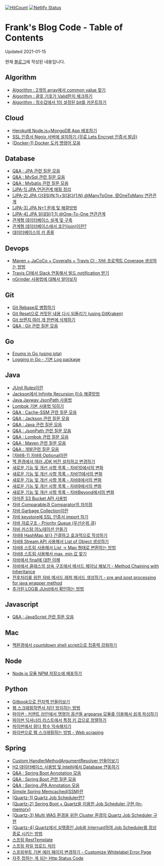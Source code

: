 [![HitCount](http://hits.dwyl.io/kenshin579/advenohpekr.svg)](http://hits.dwyl.io/kenshin579/advenohpekr)
[![Netlify Status](https://api.netlify.com/api/v1/badges/31900f77-681f-4ace-8b3b-906936f57a60/deploy-status)](https://app.netlify.com/sites/advenoh/deploys)

# Frank's Blog Code - Table of Contents

Updated 2021-01-15

현재 [블로그](https://blog.advenoh.pe.kr)에 작성된 내용입니다.

## Algorithm
* [Algorithm : 2개의 array에서 common value 찾기](/home/runner/work/blog.advenoh.pe.kr/blog.advenoh.pe.kr/src/content/algorithm/Algorithm-2개의-array에서-common-value-찾기)
* [Algorithm : 괄호 기호가 Valid한지 체크하기](/home/runner/work/blog.advenoh.pe.kr/blog.advenoh.pe.kr/src/content/algorithm/Algorithm-괄호-기호가-Valid한지-체크하기)
* [Algorithm : 정수값에서 1이 설정된 bit를 카운트하기](/home/runner/work/blog.advenoh.pe.kr/blog.advenoh.pe.kr/src/content/algorithm/Algorithm-정수값에서-1이-설정된-bit를-카운트하기)

## Cloud
* [Heroku에 Node.js+MongoDB App 배포하기](/home/runner/work/blog.advenoh.pe.kr/blog.advenoh.pe.kr/src/content/cloud/Heroku에-Node-js-MongoDB-App-배포하기)
* [SSL 인증서 Ngnix 서버에 설치하기 (무료 Lets Encrypt 인증서 발급)](/home/runner/work/blog.advenoh.pe.kr/blog.advenoh.pe.kr/src/content/cloud/SSL-인증서-Ngnix-서버에-설치하기)
* [[Docker-1] Docker 도커 명령어 모음](/home/runner/work/blog.advenoh.pe.kr/blog.advenoh.pe.kr/src/content/cloud/Docker-도커-명령어-모음)

## Database
* [Q&A : JPA 관련 질문 모음](/home/runner/work/blog.advenoh.pe.kr/blog.advenoh.pe.kr/src/content/database/QA-JPA-관련-질문-모음)
* [Q&A : MySql 관련 질문 모음](/home/runner/work/blog.advenoh.pe.kr/blog.advenoh.pe.kr/src/content/database/QA-MySql-관련-질문-모음)
* [Q&A : Mybatis 관련 질문 모음](/home/runner/work/blog.advenoh.pe.kr/blog.advenoh.pe.kr/src/content/database/QA-Mybatis-관련-질문-모음)
* [[JPA-1] JPA 연관관계 매핑 정리](/home/runner/work/blog.advenoh.pe.kr/blog.advenoh.pe.kr/src/content/database/JPA-연관관계-매핑-정리)
* [[JPA-2] JPA 다대일(N:1)+일대다(1:N) @ManyToOne, @OneToMany 연관관계](/home/runner/work/blog.advenoh.pe.kr/blog.advenoh.pe.kr/src/content/database/JPA-다대일-Many-To-One-연관관계)
* [[JPA-3] JPA N+1 문제 및 해결방법](/home/runner/work/blog.advenoh.pe.kr/blog.advenoh.pe.kr/src/content/database/JPA-N1-문제-해결방법)
* [[JPA-4] JPA 일대일(1:1) @One-To-One 연관관계](/home/runner/work/blog.advenoh.pe.kr/blog.advenoh.pe.kr/src/content/database/JPA-일대일-One-To-One-연관관계)
* [관계형 데이터베이스 설계 및 구축](/home/runner/work/blog.advenoh.pe.kr/blog.advenoh.pe.kr/src/content/database/관계형-데이터베이스-설계-및-구축)
* [관계형 데이터베이스에서 조인(join)이란?](/home/runner/work/blog.advenoh.pe.kr/blog.advenoh.pe.kr/src/content/database/관계형-데이터베이스에서-조인-join이란)
* [데이터베이스의 키 종류](/home/runner/work/blog.advenoh.pe.kr/blog.advenoh.pe.kr/src/content/database/데이터베이스의-키-종류)

## Devops
* [Maven + JaCoCo + Coveralls + Travis CI : 자바 프로젝트 Coverage 생성하는 방법](/home/runner/work/blog.advenoh.pe.kr/blog.advenoh.pe.kr/src/content/devops/Maven-JaCoCo-Coveralls-Travis-CI-자바-프로젝트-Coverage-생성하는-방법)
* [Travis CI에서 Slack 연동해서 빌드 notification 받기](/home/runner/work/blog.advenoh.pe.kr/blog.advenoh.pe.kr/src/content/devops/Travis-CI에서-Slack-연동해서-빌드-notification-받기)
* [nGrinder 사용법에 대해서 알아보자](/home/runner/work/blog.advenoh.pe.kr/blog.advenoh.pe.kr/src/content/devops/nGrinder-사용법에-대해서-알아보자)

## Git
* [Git Rebase로 병합하기](/home/runner/work/blog.advenoh.pe.kr/blog.advenoh.pe.kr/src/content/git/Git-Rebase로-병합하기)
* [Git Reset으로 커밋된 내용 다시 되돌리기 (using GitKraken)](/home/runner/work/blog.advenoh.pe.kr/blog.advenoh.pe.kr/src/content/git/Git-Reset으로-커밋된-내용-다시-되돌리기-using-GitKraken)
* [Git 브랜치 여러 개 한번에 삭제하기](/home/runner/work/blog.advenoh.pe.kr/blog.advenoh.pe.kr/src/content/git/Git-브랜치-여러개-한번에-삭제하기)
* [Q&A : Git 관련 질문 모음](/home/runner/work/blog.advenoh.pe.kr/blog.advenoh.pe.kr/src/content/git/QA-Git-관련-질문-모음)

## Go
* [Enums in Go (using iota)](/home/runner/work/blog.advenoh.pe.kr/blog.advenoh.pe.kr/src/content/go/Enums-in-Go-using-iota)
* [Logging in Go - 기본 Log package](/home/runner/work/blog.advenoh.pe.kr/blog.advenoh.pe.kr/src/content/go/Logging-in-Go)

## Java
* [JUnit Rules이란](/home/runner/work/blog.advenoh.pe.kr/blog.advenoh.pe.kr/src/content/java/JUnit-Rules이란)
* [Jackson에서 Infinite Recursion 이슈 해결방법](/home/runner/work/blog.advenoh.pe.kr/blog.advenoh.pe.kr/src/content/java/Jackson에서-Infinite-Recursion-이슈-해결방법)
* [Java Jayway JsonPath 사용법](/home/runner/work/blog.advenoh.pe.kr/blog.advenoh.pe.kr/src/content/java/Java-Jayway-JsonPath-사용법)
* [Lombok 기본 사용법 익히기](/home/runner/work/blog.advenoh.pe.kr/blog.advenoh.pe.kr/src/content/java/Lombok-기본-사용법-익히기)
* [Q&A : Cache-SSM 관련 질문 모음](/home/runner/work/blog.advenoh.pe.kr/blog.advenoh.pe.kr/src/content/java/QA-Cache-SSM-관련-질문-모음)
* [Q&A : Jackson 관련 질문 모음](/home/runner/work/blog.advenoh.pe.kr/blog.advenoh.pe.kr/src/content/java/QA-Jackson-관련-질문-모음)
* [Q&A : Java 관련 질문 모음](/home/runner/work/blog.advenoh.pe.kr/blog.advenoh.pe.kr/src/content/java/QA-Java-관련-질문-모음)
* [Q&A : JsonPath 관련 질문 모음](/home/runner/work/blog.advenoh.pe.kr/blog.advenoh.pe.kr/src/content/java/QA-JsonPath-관련-질문-모음)
* [Q&A : Lombok 관련 질문 모음](/home/runner/work/blog.advenoh.pe.kr/blog.advenoh.pe.kr/src/content/java/QA-Lombok-관련-질문-모음)
* [Q&A : Maven 관련 질문 모음](/home/runner/work/blog.advenoh.pe.kr/blog.advenoh.pe.kr/src/content/java/QA-Maven-관련-질문-모음)
* [Q&A : 개발관련 질문 모음](/home/runner/work/blog.advenoh.pe.kr/blog.advenoh.pe.kr/src/content/java/QA-개발관련-질문-모음)
* [[자바8-1] 자바8 Optional이란](/home/runner/work/blog.advenoh.pe.kr/blog.advenoh.pe.kr/src/content/java/자바8-Optional이란)
* [맥 환경에서 여러 JDK 버전 설치하고 변경하기](/home/runner/work/blog.advenoh.pe.kr/blog.advenoh.pe.kr/src/content/java/맥-환경에서-여러-JDK-버전-설치하고-변경하기)
* [새로운 기능 및 개선 사항 목록 - 자바10에서의 변화](/home/runner/work/blog.advenoh.pe.kr/blog.advenoh.pe.kr/src/content/java/새로운-기능-및-개선-사항-목록-자바10에서의-변화)
* [새로운 기능 및 개선 사항 목록 - 자바11에서의 변화](/home/runner/work/blog.advenoh.pe.kr/blog.advenoh.pe.kr/src/content/java/새로운-기능-및-개선-사항-목록-자바11에서의-변화)
* [새로운 기능 및 개선 사항 목록 - 자바8에서의 변화](/home/runner/work/blog.advenoh.pe.kr/blog.advenoh.pe.kr/src/content/java/새로운-기능-및-개선-사항-목록-자바8에서의-변화)
* [새로운 기능 및 개선 사항 목록 - 자바9에서의 변화](/home/runner/work/blog.advenoh.pe.kr/blog.advenoh.pe.kr/src/content/java/새로운-기능-및-개선-사항-목록-자바9에서의-변화)
* [새로운 기능 및 개선 사항 목록 - 자바Beyond에서의 변화](/home/runner/work/blog.advenoh.pe.kr/blog.advenoh.pe.kr/src/content/java/새로운-기능-및-개선-사항-목록-자바Beyond에서의-변화)
* [아마존 S3 Bucket API 사용법](/home/runner/work/blog.advenoh.pe.kr/blog.advenoh.pe.kr/src/content/java/아마존-S3-Bucket-API-사용법)
* [자바 Comparable과 Comparator의 차이점](/home/runner/work/blog.advenoh.pe.kr/blog.advenoh.pe.kr/src/content/java/자바8-compable-comparator-차이점)
* [자바 Garbage Collection이란](/home/runner/work/blog.advenoh.pe.kr/blog.advenoh.pe.kr/src/content/java/자바-Garbage-Collection이란)
* [자바 keystore에 SSL 인증서 import 하기](/home/runner/work/blog.advenoh.pe.kr/blog.advenoh.pe.kr/src/content/java/자바-keystore에-SSL-인증서-import-하기)
* [자바 자료구조 - Priority Queue (우선순위 큐)](/home/runner/work/blog.advenoh.pe.kr/blog.advenoh.pe.kr/src/content/java/자바-자료구조-Priority-Queue-우선순위-큐)
* [자바 커스텀 어노테이션 만들기](/home/runner/work/blog.advenoh.pe.kr/blog.advenoh.pe.kr/src/content/java/자바-커스텀-어노테이션-만들기)
* [자바8 HashMap 보다 간결하고 효과적으로 작성하기](/home/runner/work/blog.advenoh.pe.kr/blog.advenoh.pe.kr/src/content/java/자바8-HashMap-보다-간결하고-효과적으로-작성하기)
* [자바8 Stream API 사용해서 List of Object 생성하기](/home/runner/work/blog.advenoh.pe.kr/blog.advenoh.pe.kr/src/content/java/자바8-Stream-API-사용해서-List-of-Object-생성하기)
* [자바8 스트림 사용해서 List -> Map 형태로 변환하는 방법](/home/runner/work/blog.advenoh.pe.kr/blog.advenoh.pe.kr/src/content/java/자바8-스트림-사용해서-List-Map-형태로-변환하는-방법)
* [자바8 스트림 사용해서 max, min 값 찾기](/home/runner/work/blog.advenoh.pe.kr/blog.advenoh.pe.kr/src/content/java/자바8-스트림-사용해서-max값-추출하기)
* [자바에서 final에 대한 이해](/home/runner/work/blog.advenoh.pe.kr/blog.advenoh.pe.kr/src/content/java/자바에서-final에-대한-이해)
* [자바에서 클래스의 상속 구조에서 메서드 체이닝 해보기 - Method Chaining with Inheritance](/home/runner/work/blog.advenoh.pe.kr/blog.advenoh.pe.kr/src/content/java/자바에서-클래스의-상속-구조에서-메서드-체이닝-해보기-Method-Chaining-with-Inheritance)
* [전후처리를 위한 자바 메서드 래퍼 메서드 생성하기 - pre and post processing for java wrapper method](/home/runner/work/blog.advenoh.pe.kr/blog.advenoh.pe.kr/src/content/java/전후처리를-위한-자바-메서드-래퍼-메서드-생성하기-pre-and-post-processing-for-java-wrapper-method)
* [추가된 LOG를 JUnit에서 확인하는 방법](/home/runner/work/blog.advenoh.pe.kr/blog.advenoh.pe.kr/src/content/java/추가된-LOG를-JUnit-에서-확인하는-방법)

## Javascript
* [Q&A : JavaScript 관련 질문 모음](/home/runner/work/blog.advenoh.pe.kr/blog.advenoh.pe.kr/src/content/javascript/QA-JavaScript-관련-질문-모음)

## Mac
* [맥환경에서 countdown shell script으로 집중력 강화하기](/home/runner/work/blog.advenoh.pe.kr/blog.advenoh.pe.kr/src/content/mac/맥환경에서-countdown-shell-script으로-집중력-강화하기)

## Node
* [Node.js 모듈 NPM 저장소에 배포하기](/home/runner/work/blog.advenoh.pe.kr/blog.advenoh.pe.kr/src/content/node/Node-모듈-NPM-저장소에-배포하기)

## Python
* [Gitbook으로 전자책 만들어보기](/home/runner/work/blog.advenoh.pe.kr/blog.advenoh.pe.kr/src/content/python/Gitbook으로-전자책-만들어보기)
* [웹 스크래핑하면서 차단 방지하는 방법](/home/runner/work/blog.advenoh.pe.kr/blog.advenoh.pe.kr/src/content/python/웹-스크래핑하면서-차단-방지하는-방법)
* [파이썬 : 커맨트 라인에서 명령어 옵션들 argparse 모듈를 이용해서 쉽게 파싱하기](/home/runner/work/blog.advenoh.pe.kr/blog.advenoh.pe.kr/src/content/python/파이썬-커맨트-라인에서-명령어-옵션들-argparse-모듈를-이용해서-쉽게-파싱하기)
* [파이썬 딕셔너리 리스트에서 특정 키 값으로 정렬하기](/home/runner/work/blog.advenoh.pe.kr/blog.advenoh.pe.kr/src/content/python/파이썬-딕셔너리-리스트에서-특정-키-값으로-정렬하기)
* [파이썬에서 람다 함수 익숙해지기](/home/runner/work/blog.advenoh.pe.kr/blog.advenoh.pe.kr/src/content/python/파이썬에서-람다-함수-익숙해지기)
* [파이썬으로 웹 스크래핑하는 방법 - Web scraping](/home/runner/work/blog.advenoh.pe.kr/blog.advenoh.pe.kr/src/content/python/파이썬으로-웹-스크래핑하는-방법-Web-scraping)

## Spring
* [Custom HandlerMethodArgumentResolver 만들어보기](/home/runner/work/blog.advenoh.pe.kr/blog.advenoh.pe.kr/src/content/spring/HandlerMethodArgumentResolver-이란)
* [H2 데이터베이스 사용법 및 Intellij에서 Database 연동하기](/home/runner/work/blog.advenoh.pe.kr/blog.advenoh.pe.kr/src/content/spring/H2-데이터베이스-사용법-및-Intellij에서-Database-연동)
* [Q&A : Spring Boot Annotation 모음](/home/runner/work/blog.advenoh.pe.kr/blog.advenoh.pe.kr/src/content/spring/QA-Spring-Boot-Annotation-모음)
* [Q&A : Spring Boot 관련 질문 모음](/home/runner/work/blog.advenoh.pe.kr/blog.advenoh.pe.kr/src/content/spring/QA-Spring-Boot-관련-질문-모음)
* [Q&A : Spring JPA Annotation 모음](/home/runner/work/blog.advenoh.pe.kr/blog.advenoh.pe.kr/src/content/spring/QA-Spring-JPA-Annotation-모음)
* [Simple Spring Memcached(SSM)란](/home/runner/work/blog.advenoh.pe.kr/blog.advenoh.pe.kr/src/content/spring/Simple-Spring-MemcachedSSM란)
* [[Quartz-1] Quartz Job Scheduler란?](/home/runner/work/blog.advenoh.pe.kr/blog.advenoh.pe.kr/src/content/spring/Quartz-Job-Scheduler란)
* [[Quartz-2] Spring Boot + Quartz을 이용한 Job Scheduler 구현 (In-memory)](/home/runner/work/blog.advenoh.pe.kr/blog.advenoh.pe.kr/src/content/spring/Spring-Boot-Quartz을-이용한-Job-Scheduler-구현-In-memory)
* [[Quartz-3] Multi WAS 환경을 위한 Cluster 환경의 Quartz Job Scheduler 구현](/home/runner/work/blog.advenoh.pe.kr/blog.advenoh.pe.kr/src/content/spring/Multi-WAS-환경을-위한-Cluster-환경의-Quartz-Job-Scheduler-구현)
* [[Quartz-4] Quartz에서 실행중인 Job을 Interrupt하여 Job Scheduler를 정상종료 시키는 방법](/home/runner/work/blog.advenoh.pe.kr/blog.advenoh.pe.kr/src/content/spring/Quartz에서-실행중인-Job을-Interrupt하여-Job-Scheduler를-정상종료-시키는-방법)
* [스프링 RestTemplate](/home/runner/work/blog.advenoh.pe.kr/blog.advenoh.pe.kr/src/content/spring/스프링-RestTemplate)
* [스프링 파일 업로드 처리](/home/runner/work/blog.advenoh.pe.kr/blog.advenoh.pe.kr/src/content/spring/스프링-파일-업로드-처리)
* [스프링부트 기본 에러 페이지 변경하기 - Customize Whitelabel Error Page](/home/runner/work/blog.advenoh.pe.kr/blog.advenoh.pe.kr/src/content/spring/스프링부트-기본-오류-페이지-변경하기)
* [자주 접하는 게 되는 Http Status Code](/home/runner/work/blog.advenoh.pe.kr/blog.advenoh.pe.kr/src/content/spring/자주-접하는-게-되는-Http-Status-Code)

